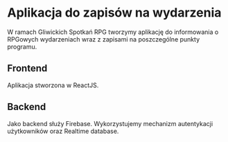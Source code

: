 # Aplikacja do zapisów na wydarzenia

W ramach Gliwickich Spotkań RPG tworzymy aplikację do informowania o RPGowych wydarzeniach wraz z zapisami na poszczególne punkty programu.

## Frontend

Aplikacja stworzona w ReactJS.

## Backend

Jako backend służy Firebase. Wykorzystujemy mechanizm autentykacji użytkowników oraz Realtime database.